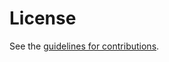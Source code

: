# License

See the
[guidelines for contributions](https://github.com/vcstuff/oid4vc-security-and-trust/blob/main/CONTRIBUTING.md).
